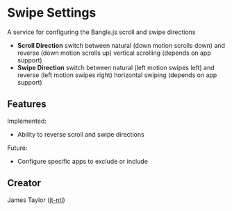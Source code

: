 # Swipe Settings

A service for configuring the Bangle.js scroll and swipe directions

* **Scroll Direction** switch between natural (down motion scrolls down) and reverse (down motion scrolls up) vertical scrolling (depends on app support)
* **Swipe Direction** switch between natural (left motion swipes left) and reverse (left motion swipes right) horizontal swiping (depends on app support)

## Features

Implemented:

- Ability to reverse scroll and swipe directions

Future:

- Configure specific apps to exclude or include

## Creator

James Taylor ([jt-nti](https://github.com/jt-nti))
